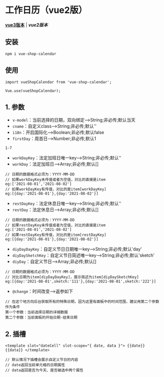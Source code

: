 # 工作日历（vue2版）
[**vue3版本**](https://github.com/QuietHear/vue-shop-calendar-plus '浏览') | ***vue2版本*** 


## 安装
	npm i vue-shop-calendar

## 使用
	import vueShopCalendar from 'vue-shop-calendar';
	
	Vue.use(vueShopCalendar);


## 1. 参数
* `v-model`：当前选择的日期，双向绑定-->String;非必传;默认当天
* `cname`：自定义class-->String;非必传;默认''
* `i18n`：开启国际化-->Boolean;非必传;默认false
* `firstDay`：周首日-->Number;非必传;默认1
>
	1-7
>

* `workDayKey`：法定加班日唯一key-->String;非必传;默认''
* `workDay`：法定加班日-->Array;非必传;默认[]
>
	// 日期的数据格式必须为：YYYY-MM-DD
	// 如果workDayKey未传值或者为空值，对比的直接是item
	eg:['2021-08-01','2021-08-02']
	// 如果workDayKey有传值，对比的是item[workDayKey]
	eg:[{day:'2021-08-01'},{day:'2021-08-02'}]
>

* `restDayKey`：法定休息日唯一key-->String;非必传;默认''
* `restDay`：法定休息日-->Array;非必传;默认[]
>
	// 日期的数据格式必须为：YYYY-MM-DD
	// 如果restDayKey未传值或者为空值，对比的直接是item
	eg:['2021-08-01','2021-08-02']
	// 如果restDayKey有传值，对比的是item[restDayKey]
	eg:[{day:'2021-08-01'},{day:'2021-08-02'}]
>

* `diyDayDayKey`：自定义节日日期唯一key-->String;非必传;默认'day'
* `diyDaySketchKey`：自定义节日简述唯一key-->String;非必传;默认'sketch'
* `diyDay`：自定义节日-->Array;非必传;默认[]
>
	// 日期的数据格式必须为：YYYY-MM-DD
	// 对比日期为item[diyDayDayKey]，展示简述为item[diyDaySketchKey]
	eg:[{day:'2021-08-01',sketch:'111'},{day:'2021-08-01',sketch:'222'}]
>

* `@change`：时间改变-->返参如下
>
	// 在这个地方向后台获取所有的特殊日期，因为这里有面板中的时间范围，建议用第二个参数作为条件
	第一个参数：当前选择日期的详细数据
	第二个参数：当前面板的开始日期-结束日期
>


## 2. 插槽
`<template slot="dateCell" slot-scope="{ date, data }"> {{date}}{{data}} </template>`
>
	// 默认情况下插槽会展示自定义节日的内容
	// date返回当前单元格的日期属性
	// data返回是否为今天、是否被选中两个属性
>